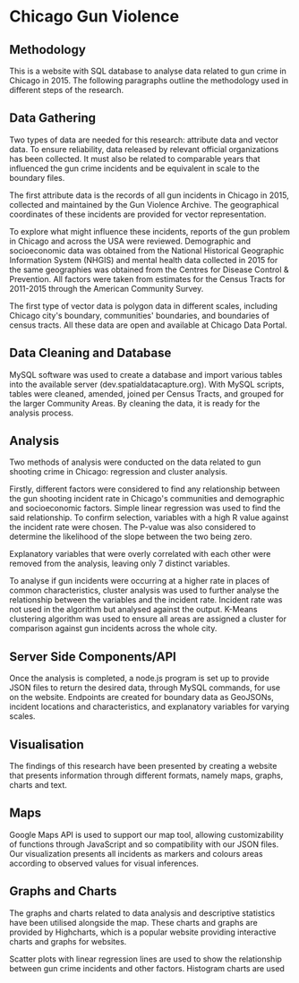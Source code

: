 # Chicago Gun Violence

## Methodology
This is a website with SQL database to analyse data related to gun crime in Chicago in 2015. The following paragraphs outline the methodology used in different steps of the research.

## Data Gathering
Two types of data are needed for this research: attribute data and vector data. To ensure reliability, data released by relevant official organizations has been collected. It must also be related to comparable years that influenced the gun crime incidents and be equivalent in scale to the boundary files.

The first attribute data is the records of all gun incidents in Chicago in 2015, collected and maintained by the Gun Violence Archive. The geographical coordinates of these incidents are provided for vector representation.

To explore what might influence these incidents, reports of the gun problem in Chicago and across the USA were reviewed. Demographic and socioeconomic data was obtained from the National Historical Geographic Information System (NHGIS) and mental health data collected in 2015 for the same geographies was obtained from the Centres for Disease Control & Prevention. All factors were taken from estimates for the Census Tracts for 2011-2015 through the American Community Survey.

The first type of vector data is polygon data in different scales, including Chicago city's boundary, communities' boundaries, and boundaries of census tracts. All these data are open and available at Chicago Data Portal.

## Data Cleaning and Database
MySQL software was used to create a database and import various tables into the available server (dev.spatialdatacapture.org). With MySQL scripts, tables were cleaned, amended, joined per Census Tracts, and grouped for the larger Community Areas. By cleaning the data, it is ready for the analysis process.

## Analysis
Two methods of analysis were conducted on the data related to gun shooting crime in Chicago: regression and cluster analysis.

Firstly, different factors were considered to find any relationship between the gun shooting incident rate in Chicago's communities and demographic and socioeconomic factors. Simple linear regression was used to find the said relationship. To confirm selection, variables with a high R value against the incident rate were chosen. The P-value was also considered to determine the likelihood of the slope between the two being zero.

Explanatory variables that were overly correlated with each other were removed from the analysis, leaving only 7 distinct variables.

To analyse if gun incidents were occurring at a higher rate in places of common characteristics, cluster analysis was used to further analyse the relationship between the variables and the incident rate. Incident rate was not used in the algorithm but analysed against the output. K-Means clustering algorithm was used to ensure all areas are assigned a cluster for comparison against gun incidents across the whole city.

## Server Side Components/API
Once the analysis is completed, a node.js program is set up to provide JSON files to return the desired data, through MySQL commands, for use on the website. Endpoints are created for boundary data as GeoJSONs, incident locations and characteristics, and explanatory variables for varying scales.

## Visualisation
The findings of this research have been presented by creating a website that presents information through different formats, namely maps, graphs, charts and text.

## Maps
Google Maps API is used to support our map tool, allowing customizability of functions through JavaScript and so compatibility with our JSON files. Our visualization presents all incidents as markers and colours areas according to observed values for visual inferences.

## Graphs and Charts
The graphs and charts related to data analysis and descriptive statistics have been utilised alongside the map. These charts and graphs are provided by Highcharts, which is a popular website providing interactive charts and graphs for websites.

Scatter plots with linear regression lines are used to show the relationship between gun crime incidents and other factors. Histogram charts are used
